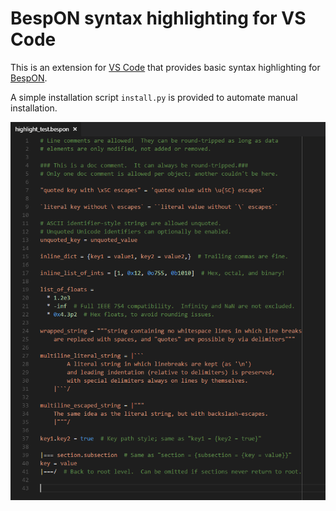 # BespON syntax highlighting for VS Code

This is an extension for [VS Code](https://code.visualstudio.com/) that
provides basic syntax highlighting for [BespON](https://bespon.org/).

A simple installation script `install.py` is provided to automate manual
installation.

![Example](bespon/images/example.png)
